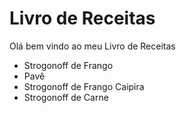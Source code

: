 # Livro de Receitas 


Olá bem vindo ao meu  Livro de Receitas

 - Strogonoff de Frango
 - Pavê
 - Strogonoff de Frango Caipira
 - Strogonoff de Carne



